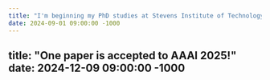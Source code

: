 ```yaml
---
title: "I'm beginning my PhD studies at Stevens Institute of Technology."
date: 2024-09-01 09:00:00 -1000
---
```

title: "One paper is accepted to AAAI 2025!"
date: 2024-12-09 09:00:00 -1000
---